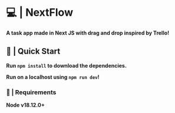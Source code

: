 # 💻 | NextFlow
**A task app made in Next JS with drag and drop inspired by Trello!**
## 🚀 | Quick Start
**Run ```npm install``` to download the dependencies.**

**Run on a localhost using ```npm run dev```!**
### 📝 | Requirements
**Node v18.12.0+**
<!-- # ⚠️ | Warning
**There is an issue with DnD rendering that can result in some errors.
The problem will be resolved in the future.** -->
